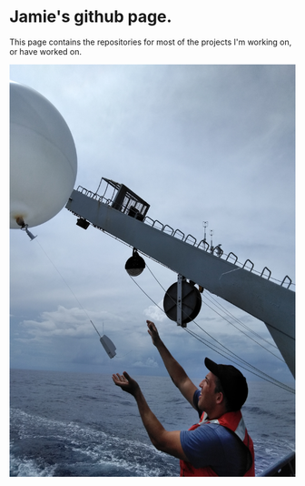 # Jamie's github page. 

This page contains the repositories for most of the projects I'm working on, or have worked on. 

<div align="center">
  <img src="pictures/IMG-0930.JPG" width="600" height="725"/>
</div>

<!--
**jamiesash/jamiesash** is a ✨ _special_ ✨ repository because its `README.md` (this file) appears on your GitHub profile.

Here are some ideas to get you started:

 - 🔭 I’m currently working on ...
- 🌱 I’m currently learning ...
- 👯 I’m looking to collaborate on ...
- 🤔 I’m looking for help with ...
- 💬 Ask me about ...
- 📫 How to reach me: ...
- 😄 Pronouns: ...
- ⚡ Fun fact: ...
-->
